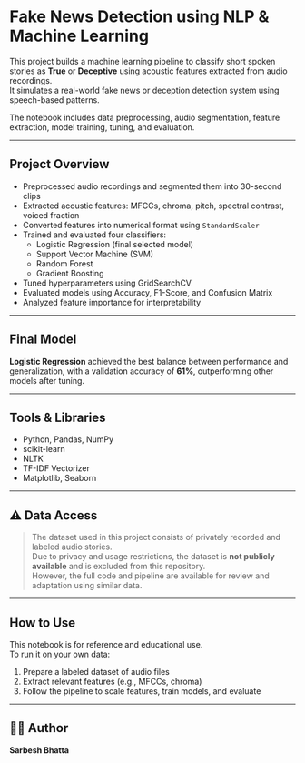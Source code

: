 #  Fake News Detection using NLP & Machine Learning

This project builds a machine learning pipeline to classify short spoken stories as **True** or **Deceptive** using acoustic features extracted from audio recordings.  
It simulates a real-world fake news or deception detection system using speech-based patterns.

The notebook includes data preprocessing, audio segmentation, feature extraction, model training, tuning, and evaluation.

---

##  Project Overview

- Preprocessed audio recordings and segmented them into 30-second clips  
- Extracted acoustic features: MFCCs, chroma, pitch, spectral contrast, voiced fraction  
- Converted features into numerical format using `StandardScaler`  
- Trained and evaluated four classifiers:
  - Logistic Regression (final selected model)
  - Support Vector Machine (SVM)
  - Random Forest
  - Gradient Boosting
- Tuned hyperparameters using GridSearchCV
- Evaluated models using Accuracy, F1-Score, and Confusion Matrix
- Analyzed feature importance for interpretability

---

##  Final Model

**Logistic Regression** achieved the best balance between performance and generalization, with a validation accuracy of **61%**, outperforming other models after tuning.

---

##  Tools & Libraries

- Python, Pandas, NumPy  
- scikit-learn  
- NLTK  
- TF-IDF Vectorizer  
- Matplotlib, Seaborn

---

## ⚠️ Data Access

> The dataset used in this project consists of privately recorded and labeled audio stories.  
> Due to privacy and usage restrictions, the dataset is **not publicly available** and is excluded from this repository.  
> However, the full code and pipeline are available for review and adaptation using similar data.

---

##  How to Use

This notebook is for reference and educational use.  
To run it on your own data:
1. Prepare a labeled dataset of audio files
2. Extract relevant features (e.g., MFCCs, chroma)
3. Follow the pipeline to scale features, train models, and evaluate

---

## 🧑‍💻 Author

**Sarbesh Bhatta**    


